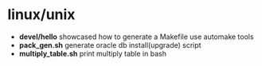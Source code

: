 # linux/unix
- **devel/hello** showcased how to generate a Makefile use automake tools
- **pack_gen.sh** generate oracle db install(upgrade) script
- **multiply_table.sh** print multiply table in bash





